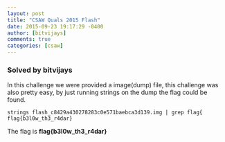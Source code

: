 ```yaml
---
layout: post
title: "CSAW Quals 2015 Flash"
date: 2015-09-23 19:17:29 -0400
author: [bitvijays]
comments: true
categories: [csaw]
---
```


### Solved by bitvijays

In this challenge we were provided a image(dump) file, this challenge was also pretty easy, by just running strings on the dump the flag could be found.

```
strings flash_c8429a430278283c0e571baebca3d139.img | grep flag{
flag{b3l0w_th3_r4dar}
```

The flag is **flag{b3l0w_th3_r4dar}**
